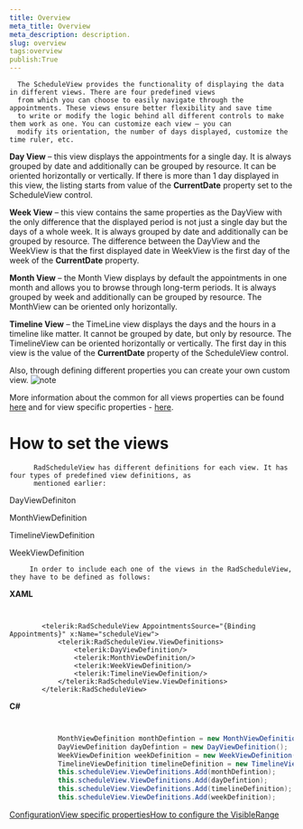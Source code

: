 ```yaml
---
title: Overview
meta_title: Overview
meta_description: description.
slug: overview
tags:overview
publish:True
---
```




      The ScheduleView provides the functionality of displaying the data in different views. There are four predefined views 
      from which you can choose to easily navigate through the appointments. These views ensure better flexibility and save time 
      to write or modify the logic behind all different controls to make them work as one. You can customize each view – you can 
      modify its orientation, the number of days displayed, customize the time ruler, etc.
      

__Day View__ – this view displays the appointments for a single day. It is always grouped by date and 
  			additionally can be grouped by resource. It can be oriented horizontally or vertically. If there is more than 1 day displayed 
  			in this view, the listing starts from value of the __CurrentDate__ property set to the ScheduleView control.
  			

__Week View__ – this view contains the same properties as the DayView with the only difference 
  			that the displayed period is not just a single day but the days of a whole week. It is always grouped by date 
  			and additionally can be grouped by resource. The difference between the DayView and the WeekView is that the first 
  			displayed date in WeekView is the first day of the week of the __CurrentDate__ property.
  			

__Month View__ – the Month View displays by default the appointments in one month and allows you to browse 
  			through long-term periods. It is always grouped by week and additionally can be grouped by resource. The MonthView can be 
  			oriented only horizontally.
  			

__Timeline View__ – the TimeLine view displays the days and the hours in a 
  			timeline like matter. It cannot be grouped by date, but only by resource. The TimelineView can be oriented horizontally 
  			or vertically. The first day in this view is the value of the __CurrentDate__ property of the ScheduleView control.
      

Also, through defining different properties you can create your own custom view.
    ![note](note.jpg)
    	

More information about the common for all views properties can be found 
      	[here](0973c9f2-dad2-400b-be85-93bdef8c4de0) and for view specific properties - 
      	[here](ba38cb94-0cf5-43e4-95a9-39a3d3536d5b).

# How to set the views


          RadScheduleView has different definitions for each view. It has four types of predefined view definitions, as
          mentioned earlier:
        

DayViewDefiniton

MonthViewDefinition

TimelineViewDefinition

WeekViewDefinition


         In order to include each one of the views in the RadScheduleView, they have to be defined as follows:
        


 __XAML__
    

```XAML


        <telerik:RadScheduleView AppointmentsSource="{Binding Appointments}" x:Name="scheduleView">
            <telerik:RadScheduleView.ViewDefinitions>
                <telerik:DayViewDefinition/>
                <telerik:MonthViewDefinition/>
                <telerik:WeekViewDefinition/>
                <telerik:TimelineViewDefinition/>
            </telerik:RadScheduleView.ViewDefinitions>
        </telerik:RadScheduleView>

```




 __C#__
    

```C#


            MonthViewDefinition monthDefintion = new MonthViewDefinition();
            DayViewDefinition dayDefintion = new DayViewDefinition();
            WeekViewDefinition weekDefinition = new WeekViewDefinition();
            TimelineViewDefinition timelineDefinition = new TimelineViewDefinition();
            this.scheduleView.ViewDefinitions.Add(monthDefintion);
            this.scheduleView.ViewDefinitions.Add(dayDefintion);
            this.scheduleView.ViewDefinitions.Add(timelineDefinition);
            this.scheduleView.ViewDefinitions.Add(weekDefinition);


```

[Configuration](http://radscheduleview-viewdefinitions-configuration.md)[View specific properties](http://radscheduleview-viewdefinitions-specificproperties.md)[How to configure the VisibleRange](http://radscheduleview-features-viewdefinitions-configure-visiblerange.md)
